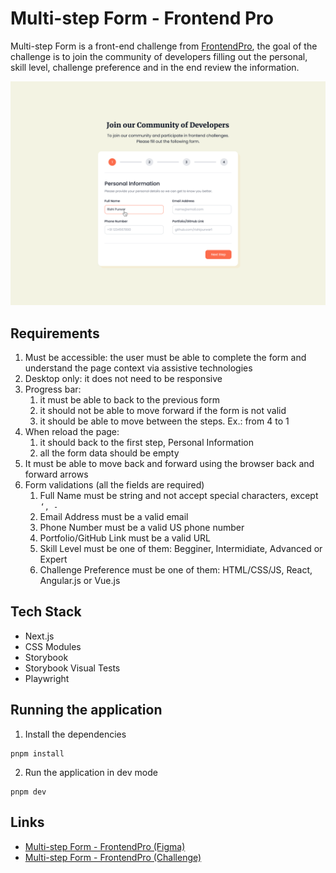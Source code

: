 # Multi-step Form - Frontend Pro

Multi-step Form is a front-end challenge from [FrontendPro](https://www.frontendpro.dev/), the goal of the challenge is to join the community of developers filling out the personal, skill level, challenge preference and in the end review the information.

![Multi-step Form](docs/img/multi-step-form.png)

## Requirements

1. Must be accessible: the user must be able to complete the form and understand the page context via assistive technologies
2. Desktop only: it does not need to be responsive
3. Progress bar:
   1. it must be able to back to the previous form
   2. it should not be able to move forward if the form is not valid
   3. it should be able to move between the steps. Ex.: from 4 to 1
4. When reload the page:
   1. it should back to the first step, Personal Information
   2. all the form data should be empty
5. It must be able to move back and forward using the browser back and forward arrows
6. Form validations (all the fields are required)
   1. Full Name must be string and not accept special characters, except `‘, -`
   2. Email Address must be a valid email
   3. Phone Number must be a valid US phone number
   4. Portfolio/GitHub Link must be a valid URL
   5. Skill Level must be one of them: Begginer, Intermidiate, Advanced or Expert
   6. Challenge Preference must be one of them: HTML/CSS/JS, React, Angular.js or Vue.js

## Tech Stack

- Next.js
- CSS Modules
- Storybook
- Storybook Visual Tests
- Playwright

## Running the application

1. Install the dependencies

```
pnpm install
```

2. Run the application in dev mode

```
pnpm dev
```

## Links

- [Multi-step Form - FrontendPro (Figma)](https://www.figma.com/design/oWZGl1lvaf8ehXmsa4CJVi/Multi-Step-Form?node-id=0-1&node-type=canvas&t=2GmFYoa5jNyI3Y8k-0)
- [Multi-step Form - FrontendPro (Challenge)](https://www.frontendpro.dev/frontend-coding-challenges/multi-step-form-lyFZYpe2Uxc8Ng4ueYud)
